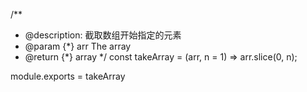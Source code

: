 
/**
 * @description:  截取数组开始指定的元素
 * @param {*} arr The array
 * @return {*} array
 */
 const takeArray = (arr, n = 1) => arr.slice(0, n);

module.exports = takeArray